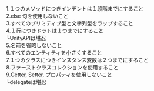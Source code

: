 

1.１つのメソッドにつきインデントは１段階までにすること  
2.else 句を使用しないこと  
3.すべてのプリミティブ型と文字列型をラップすること  
4.１行につきドットは１つまでにすること  
 └UnityAPIは堪忍  
5.名前を省略しないこと  
6.すべてのエンティティを小さくすること  
7.１つのクラスにつきインスタンス変数は２つまでにすること  
8.ファーストクラスコレクションを使用すること  
9.Getter, Setter, プロパティを使用しないこと  
 └delegateは堪忍  